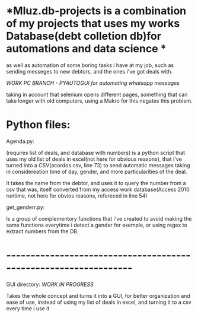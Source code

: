 # *Mluz.db-projects is a combination of my projects that uses my works Database(debt colletion db)for automations and data science *
as well as automation of some boring tasks i have at my job, such as sending messeges to new debtors, and the ones i've got deals with.

*WORK PC BRANCH - PYAUTOGUI for automating whatsapp messages*

taking in account that selenium opens different pages, something that can take longer with old computers, using a Makro for this negates this problem.

# Python files:

Agenda.py:

(requires list of deals, and database with numbers)
is a python script that uses my old list of deals in excel(not here for obvious reasons), that i've turned into a CSV(acordos.csv, line 73) to send automatic messages taking in considereation time of day, gender, and more particularities of the deal.

It takes the name from the debtor, and uses it to query the number from a csv that was, itself converted from my access work database(Access 2010 runtime, not here for obvios reasons, refereced in line 54) 


get_genderr.py:

Is a group of complementory functions that i've created to avoid making the same functions everytime i detect a gender for exemple, or using regex to extract numbers from the DB.

# ----------------------------------------------------------------
GUI directory: *WORK IN PROGRESS*

Takes the whole concept and turns it into a GUI, for better organization and ease of use, instead of using my list of deals in excel, and turning it to a csv every time i use it

